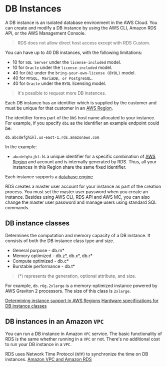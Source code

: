 # DB Instances
A DB instance is an isolated database environment in the AWS Cloud.
You can create and modify a DB instance by using the AWS CLI, Amazon RDS API, or the AWS Management Console.

>RDS does not allow direct host access except with RDS Custom.

You can have up to 40 DB instances, with the following limitations:
- 10 for `SQL Server` under the `license-included` model.
- 10 for `Oracle` under the `license-included` model.
- 40 for `Db2` under the `bring-your-own-license (BYOL)` model.
- 40 for `MYSQL, MariaDB, or PostgreSQL`.
- 40 for `Oracle` under the `BYOL` licensing model.

>It's possible to request more DB instances.

Each DB instance has an identifier which is supplied by the customer and must be unique for that customer in an [AWS Region](aws_region.md).

The identifier forms part of the `DNS` host name allocated to your instance. For example, if you specify `db1` as the identifier an example endpoint could be:

`db.abcdefghikl.us-east-1.rds.amazonaws.com`

In the example:
- `abcdefghijkl`: Is a unique identifier for a specific combination of [AWS Region](aws_region.md) and account and is internally generated by RDS. Thus, all your instances in this  Region share the same fixed identifier.

Each instance supports a [database engine](000-introduction.md#Supported%20engines)

RDS creates a master user account for your instance as part of the creation process. You must set the master user password when you create an instance. Besides using AWS CLI, RDS API and AWS MC, you can also change the master user password and manage users using standard SQL commands.
## DB instance classes
Determines the computation and memory capacity of a DB instance. It consists of both the DB instance class type and size.
- General purpose - db.m*
- Memory optimized - db.z*, db.x*, db.r*
- Compute optimized - db.c*
- Burstable performance - db.t*
> (\*) represents the generation, optional attribute, and size.

For example, `db.r6g.2xlarge` is a memory-optimized instance powered by AWS Graviton 2 processors. The size of this class is `2xlarge`.

[Determining instance support in AWS Regions](https://docs.aws.amazon.com/AmazonRDS/latest/UserGuide/Concepts.DBInstanceClass.RegionSupport.html)
[Hardware specifications for DB instance classes](https://docs.aws.amazon.com/AmazonRDS/latest/UserGuide/Concepts.DBInstanceClass.Summary.html)
## DB instances in an Amazon `VPC`
You can run a DB instance in Amazon `VPC` service. The basic functionality of RDS is the same whether running in a `VPC` or not. There's no additional cost to run your DB instance in a `VPC`.

RDS uses Network Time Protocol (`NTP`) to synchronize the time on DB instances.
[Amazon VPC and Amazon RDS](https://docs.aws.amazon.com/AmazonRDS/latest/UserGuide/USER_VPC.html)